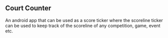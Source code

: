 ## Court Counter
An android app that can be used as a score ticker where the scoreline ticker can be used to keep track of the scoreline of any competition, game, event etc.